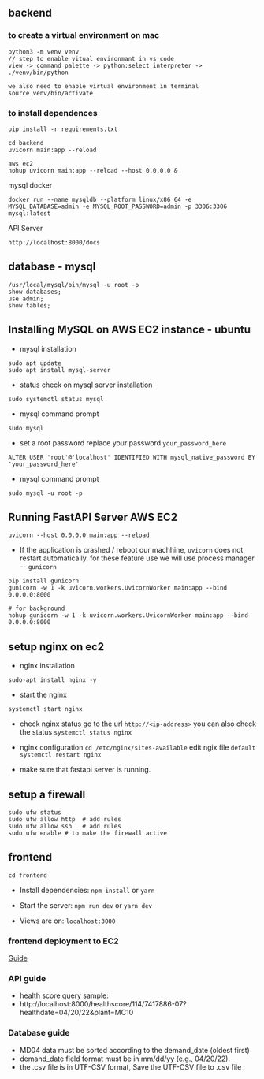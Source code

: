 ## backend

### to create a virtual environment on mac

```
python3 -m venv venv
// step to enable vitual environmant in vs code
view -> command palette -> python:select interpreter -> ./venv/bin/python

we also need to enable virtual environment in terminal
source venv/bin/activate
```

### to install dependences

```
pip install -r requirements.txt
```

```
cd backend
uvicorn main:app --reload
```

```
aws ec2
nohup uvicorn main:app --reload --host 0.0.0.0 &
```

mysql docker

```
docker run --name mysqldb --platform linux/x86_64 -e MYSQL_DATABASE=admin -e MYSQL_ROOT_PASSWORD=admin -p 3306:3306 mysql:latest
```

API Server

```
http://localhost:8000/docs

```

## database - mysql

```
/usr/local/mysql/bin/mysql -u root -p
show databases;
use admin;
show tables;
```

## Installing MySQL on AWS EC2 instance - ubuntu

- mysql installation

```
sudo apt update
sudo apt install mysql-server
```

- status check on mysql server installation

```
sudo systemctl status mysql
```

- mysql command prompt

```
sudo mysql
```

- set a root password
  replace your password `your_password_here`

```
ALTER USER 'root'@'localhost' IDENTIFIED WITH mysql_native_password BY 'your_password_here'
```

- mysql command prompt

```
sudo mysql -u root -p
```

## Running FastAPI Server AWS EC2

```
uvicorn --host 0.0.0.0 main:app --reload
```

- If the application is crashed / reboot our machhine, `uvicorn` does not restart automatically.
  for these feature use we will use process manager -- `gunicorn`

```
pip install gunicorn
gunicorn -w 1 -k uvicorn.workers.UvicornWorker main:app --bind 0.0.0.0:8000

# for background
nohup gunicorn -w 1 -k uvicorn.workers.UvicornWorker main:app --bind 0.0.0.0:8000
```

## setup nginx on ec2

- nginx installation

```
sudo-apt install nginx -y
```

- start the nginx

```
systemctl start nginx
```

- check nginx status
  go to the url `http://<ip-address>`
  you can also check the status `systemctl status nginx`

- nginx configuration
  `cd /etc/nginx/sites-available`
  edit ngix file `default`
  `systemctl restart nginx`

- make sure that fastapi server is running.

## setup a firewall

```
sudo ufw status
sudo ufw allow http  # add rules
sudo ufw allow ssh   # add rules
sudo ufw enable # to make the firewall active
```

## frontend

```
cd frontend

```

- Install dependencies: `npm install` or `yarn`

- Start the server: `npm run dev` or `yarn dev`

- Views are on: `localhost:3000`

### frontend deployment to EC2

[Guide](https://medium.com/today-i-solved/how-to-deploy-next-js-on-aws-ec2-with-ssl-https-7980ec6fe8d3)

### API guide

- health score query sample:
- http://localhost:8000/healthscore/114/7417886-07?healthdate=04/20/22&plant=MC10

### Database guide

- MD04 data must be sorted according to the demand_date (oldest first)
- demand_date field format must be in mm/dd/yy (e.g., 04/20/22).
- the .csv file is in UTF-CSV format, Save the UTF-CSV file to .csv file
